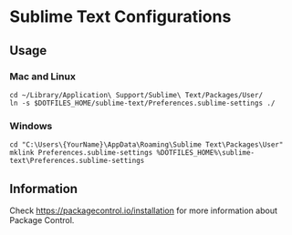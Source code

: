 Sublime Text Configurations
===========================

Usage
-----

### Mac and Linux ###

```shell
cd ~/Library/Application\ Support/Sublime\ Text/Packages/User/
ln -s $DOTFILES_HOME/sublime-text/Preferences.sublime-settings ./
```

### Windows ###

```batch
cd "C:\Users\{YourName}\AppData\Roaming\Sublime Text\Packages\User"
mklink Preferences.sublime-settings %DOTFILES_HOME%\sublime-text\Preferences.sublime-settings
```

Information
-----------

Check https://packagecontrol.io/installation for more information about Package Control.

